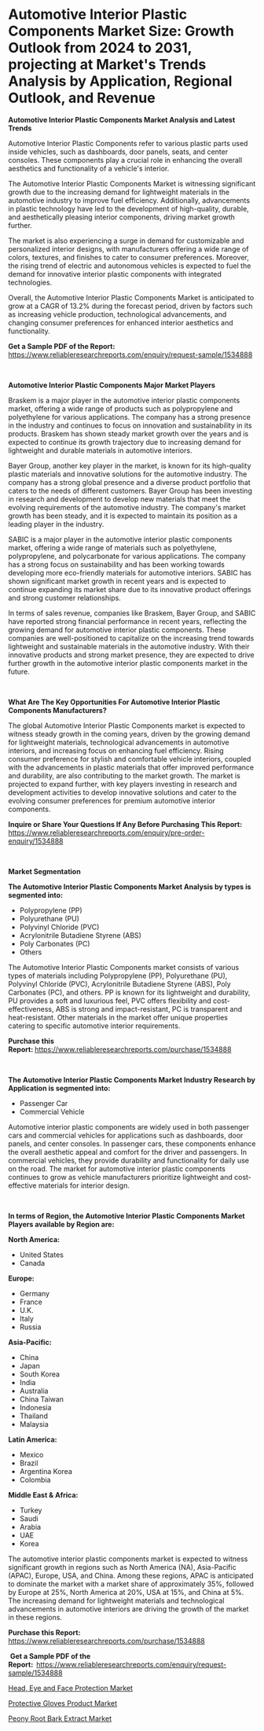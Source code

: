 <p><h1>Automotive Interior Plastic Components Market Size: Growth Outlook from 2024 to 2031, projecting at Market's Trends Analysis by Application, Regional Outlook, and Revenue</h1></p><p><strong>Automotive Interior Plastic Components Market Analysis and Latest Trends</strong></p>
<p><p>Automotive Interior Plastic Components refer to various plastic parts used inside vehicles, such as dashboards, door panels, seats, and center consoles. These components play a crucial role in enhancing the overall aesthetics and functionality of a vehicle's interior.</p><p>The Automotive Interior Plastic Components Market is witnessing significant growth due to the increasing demand for lightweight materials in the automotive industry to improve fuel efficiency. Additionally, advancements in plastic technology have led to the development of high-quality, durable, and aesthetically pleasing interior components, driving market growth further.</p><p>The market is also experiencing a surge in demand for customizable and personalized interior designs, with manufacturers offering a wide range of colors, textures, and finishes to cater to consumer preferences. Moreover, the rising trend of electric and autonomous vehicles is expected to fuel the demand for innovative interior plastic components with integrated technologies.</p><p>Overall, the Automotive Interior Plastic Components Market is anticipated to grow at a CAGR of 13.2% during the forecast period, driven by factors such as increasing vehicle production, technological advancements, and changing consumer preferences for enhanced interior aesthetics and functionality.</p></p>
<p><strong>Get a Sample PDF of the Report:&nbsp;</strong> <a href="https://www.reliableresearchreports.com/enquiry/request-sample/1534888">https://www.reliableresearchreports.com/enquiry/request-sample/1534888</a></p>
<p>&nbsp;</p>
<p><strong>Automotive Interior Plastic Components Major Market Players</strong></p>
<p><p>Braskem is a major player in the automotive interior plastic components market, offering a wide range of products such as polypropylene and polyethylene for various applications. The company has a strong presence in the industry and continues to focus on innovation and sustainability in its products. Braskem has shown steady market growth over the years and is expected to continue its growth trajectory due to increasing demand for lightweight and durable materials in automotive interiors.</p><p>Bayer Group, another key player in the market, is known for its high-quality plastic materials and innovative solutions for the automotive industry. The company has a strong global presence and a diverse product portfolio that caters to the needs of different customers. Bayer Group has been investing in research and development to develop new materials that meet the evolving requirements of the automotive industry. The company's market growth has been steady, and it is expected to maintain its position as a leading player in the industry.</p><p>SABIC is a major player in the automotive interior plastic components market, offering a wide range of materials such as polyethylene, polypropylene, and polycarbonate for various applications. The company has a strong focus on sustainability and has been working towards developing more eco-friendly materials for automotive interiors. SABIC has shown significant market growth in recent years and is expected to continue expanding its market share due to its innovative product offerings and strong customer relationships.</p><p>In terms of sales revenue, companies like Braskem, Bayer Group, and SABIC have reported strong financial performance in recent years, reflecting the growing demand for automotive interior plastic components. These companies are well-positioned to capitalize on the increasing trend towards lightweight and sustainable materials in the automotive industry. With their innovative products and strong market presence, they are expected to drive further growth in the automotive interior plastic components market in the future.</p></p>
<p>&nbsp;</p>
<p><strong>What Are The Key Opportunities For Automotive Interior Plastic Components Manufacturers?</strong></p>
<p><p>The global Automotive Interior Plastic Components market is expected to witness steady growth in the coming years, driven by the growing demand for lightweight materials, technological advancements in automotive interiors, and increasing focus on enhancing fuel efficiency. Rising consumer preference for stylish and comfortable vehicle interiors, coupled with the advancements in plastic materials that offer improved performance and durability, are also contributing to the market growth. The market is projected to expand further, with key players investing in research and development activities to develop innovative solutions and cater to the evolving consumer preferences for premium automotive interior components.</p></p>
<p><strong>Inquire or Share Your Questions If Any Before Purchasing This Report:</strong> <a href="https://www.reliableresearchreports.com/enquiry/pre-order-enquiry/1534888">https://www.reliableresearchreports.com/enquiry/pre-order-enquiry/1534888</a></p>
<p>&nbsp;</p>
<p><strong>Market Segmentation</strong></p>
<p><strong>The Automotive Interior Plastic Components Market Analysis by types is segmented into:</strong></p>
<p><ul><li>Polypropylene (PP)</li><li>Polyurethane (PU)</li><li>Polyvinyl Chloride (PVC)</li><li>Acrylonitrile Butadiene Styrene (ABS)</li><li>Poly Carbonates (PC)</li><li>Others</li></ul></p>
<p><p>The Automotive Interior Plastic Components market consists of various types of materials including Polypropylene (PP), Polyurethane (PU), Polyvinyl Chloride (PVC), Acrylonitrile Butadiene Styrene (ABS), Poly Carbonates (PC), and others. PP is known for its lightweight and durability, PU provides a soft and luxurious feel, PVC offers flexibility and cost-effectiveness, ABS is strong and impact-resistant, PC is transparent and heat-resistant. Other materials in the market offer unique properties catering to specific automotive interior requirements.</p></p>
<p><strong>Purchase this Report:&nbsp;</strong><a href="https://www.reliableresearchreports.com/purchase/1534888">https://www.reliableresearchreports.com/purchase/1534888</a></p>
<p>&nbsp;</p>
<p><strong>The Automotive Interior Plastic Components Market Industry Research by Application is segmented into:</strong></p>
<p><ul><li>Passenger Car</li><li>Commercial Vehicle</li></ul></p>
<p><p>Automotive interior plastic components are widely used in both passenger cars and commercial vehicles for applications such as dashboards, door panels, and center consoles. In passenger cars, these components enhance the overall aesthetic appeal and comfort for the driver and passengers. In commercial vehicles, they provide durability and functionality for daily use on the road. The market for automotive interior plastic components continues to grow as vehicle manufacturers prioritize lightweight and cost-effective materials for interior design.</p></p>
<p>&nbsp;</p>
<p><strong>In terms of Region, the Automotive Interior Plastic Components Market Players available by Region are:</strong></p>
<p>
    <p> <strong> North America: </strong>
        <ul>
            <li>United States</li>
            <li>Canada</li>
        </ul>
        </p> 
    <p> <strong> Europe: </strong>
        <ul>
            <li>Germany</li>
            <li>France</li>
            <li>U.K.</li>
            <li>Italy</li>
            <li>Russia</li>
        </ul>
        </p> 
    <p> <strong> Asia-Pacific: </strong>
        <ul>
            <li>China</li>
            <li>Japan</li>
            <li>South Korea</li>
            <li>India</li>
            <li>Australia</li>
            <li>China Taiwan</li>
            <li>Indonesia</li>
            <li>Thailand</li>
            <li>Malaysia</li>
        </ul>
        </p> 
    <p> <strong> Latin America: </strong>
        <ul>
            <li>Mexico</li>
            <li>Brazil</li>
            <li>Argentina Korea</li>
            <li>Colombia</li>
        </ul>
        </p> 
    <p> <strong> Middle East & Africa: </strong>
        <ul>
            <li>Turkey</li>
            <li>Saudi</li>
            <li>Arabia</li>
            <li>UAE</li>
            <li>Korea</li>
        </ul>
    </p>
    </p>
<p><p>The automotive interior plastic components market is expected to witness significant growth in regions such as North America (NA), Asia-Pacific (APAC), Europe, USA, and China. Among these regions, APAC is anticipated to dominate the market with a market share of approximately 35%, followed by Europe at 25%, North America at 20%, USA at 15%, and China at 5%. The increasing demand for lightweight materials and technological advancements in automotive interiors are driving the growth of the market in these regions.</p></p>
<p><strong>Purchase this Report: </strong><a href="https://www.reliableresearchreports.com/purchase/1534888">https://www.reliableresearchreports.com/purchase/1534888</a></p>
<p>&nbsp;<strong>Get a Sample PDF of the Report:&nbsp;&nbsp;</strong><a href="https://www.reliableresearchreports.com/enquiry/request-sample/1534888">https://www.reliableresearchreports.com/enquiry/request-sample/1534888</a></p>
<p><strong></strong></p>
<p><p><a href="https://view.publitas.com/reportprime-1/global-head-eye-and-face-protection-market-by-types-applications-and-major-players-with-regional-growth-rate-analysis-and-development-situation-from-2023-to-2030/">Head, Eye and Face Protection Market</a></p><p><a href="https://view.publitas.com/reportprime-1/protective-gloves-product-market-size-growth-and-forecast-from-2023-2030/">Protective Gloves Product Market</a></p><p><a href="https://view.publitas.com/reportprime-1/peony-root-bark-extract-market-challenges-opportunities-and-growth-drivers-and-major-market-players-forecasted-for-period-from-2023-2030/">Peony Root Bark Extract Market</a></p></p>